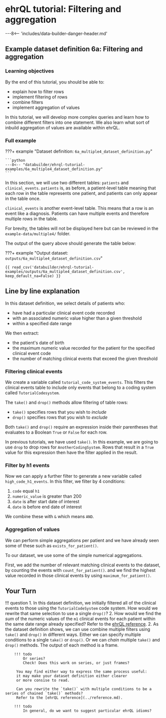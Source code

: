 # ehrQL tutorial: Filtering and aggregation

---8<-- 'includes/data-builder-danger-header.md'

## Example dataset definition 6a: Filtering and aggregation

### Learning objectives

By the end of this tutorial, you should be able to:

* explain how to filter rows
* implement filtering of rows
* combine filters
* implement aggregation of values

In this tutorial, we will develop more complex queries
and learn how to combine different filters into one statement.
We also learn what sort of inbuild aggregation of values are available within ehrQL.

### Full example

???+ example "Dataset definition: `6a_multiple4_dataset_definition.py`"

    ```python
    ---8<-- "databuilder/ehrql-tutorial-examples/6a_multiple4_dataset_definition.py"
    ```

In this section, we will use two different tables: `patients` and `clinical_events`.
`patients` is, as before, a patient-level table
meaning that each row in the table represents one patient,
and patients can only appear in the table once.

`clinical_events` is another event-level table.
This means that a row is an event like a diagnosis.
Patients can have multiple events and therefore multiple rows in the table.

For brevity, the tables will not be displayed here but can be reviewed in the `example-data/multiple4/` folder.

The output of the query above should generate the table below:

???+ example "Output dataset: `outputs/6a_multiple4_dataset_definition.csv`"

    {{ read_csv('databuilder/ehrql-tutorial-examples/outputs/6a_multiple4_dataset_definition.csv', keep_default_na=False) }}

## Line by line explanation

In this dataset definition, we select details of patients who:

* have had a particular clinical event code recorded
* with an associated numeric value higher than a given threshold
* within a specified date range

We then extract:

* the patient's date of birth
* the maximum numeric value recorded for the patient for the specified clinical event code
* the number of matching clinical events that exceed the given threshold

### Filtering clinical events

We create a variable called `tutorial_code_system_events`.
This filters the clinical events table to include only events
that belong to a coding system called `TutorialCodesystem`.

The `take()` and `drop()` methods allow filtering of table rows:

* `take()` specifies rows that you wish to *include*
* `drop()` specifies rows that you wish to *exclude*

Both `take()` and `drop()` require an expression inside their parentheses
that evaluates to a Boolean `True` or `False` for each row.

In previous tutorials, we have used `take()`.
In this example,
we are going to use `drop` to drop rows for `AnotherCodingSystem`.
Rows that result in a `True` value for this expression then have the filter applied in the result.

### Filter by h1 events

Now we can apply a further filter to generate a new variable called `high_code_h1_events`.
In this filter, we filter by 4 conditions:

1. `code` equal `h1`
2. `numeric_value` is greater than 200
3. `date` is after start date of interest
4. `date` is before end date of interest

We combine these with `&` which means `AND`.

### Aggregation of values

We can perform simple aggregations per patient
and we have already seen some of these such as `exists_for_patient()`.

To our dataset, we use some of the simple numerical aggregations.

First, we add the number of relevant matching clinical events to the dataset,
by counting the events with `count_for_patient()`.
and we find the highest value recorded in those clinical events
by using `maximum_for_patient()`.

## Your Turn

!!! question
    1. In this dataset definition,
       we initially filtered all of the clinical events to those using the `TutorialCodeSystem` code system.
       How would we rewrite that same selection to use a single `drop()`?
    2. How would we find the *sum* of the numeric values of the `m1` clinical events
       for each patient within the same date range already specified?
       Refer to the [ehrQL reference](../reference.md).
    2. As the dataset definition shows,
       we can use combine multiple filters using `take()` and `drop()`
       in different ways.
       Either we can specify multiple conditions to a single `take()` or
       `drop()`.
       Or we can *chain* multiple `take()` and `drop()` methods.
       The output of each method is a frame.

        !!! todo
            Or series?
            Check! Does this work on series, or just frames?

         You may find either way to express the same process useful:
         it may make your dataset definition either clearer
         or more consise to read.

         Can you rewrite the `take()` with multiple conditions to be a series of chained `take()` methods?
         Refer to the [ehrQL reference](../reference.md).

        !!! todo
            In general, do we want to suggest particular ehrQL idioms?
